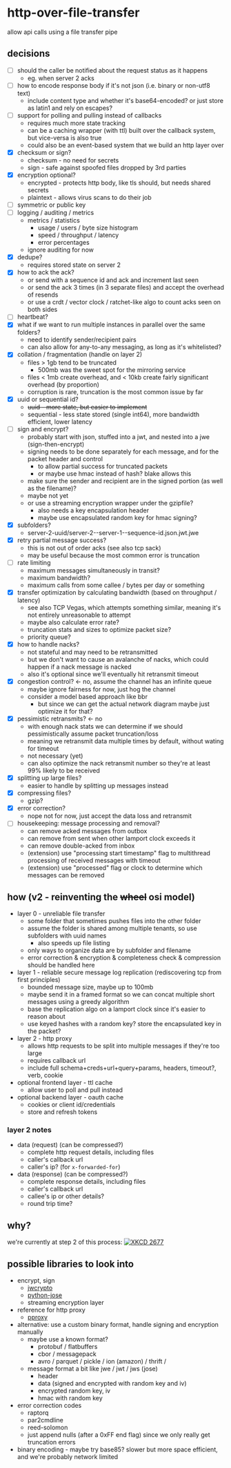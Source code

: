 # http-over-file-transfer

allow api calls using a file transfer pipe

## decisions

* [ ] should the caller be notified about the request status as it happens
  * eg. when server 2 acks
* [ ] how to encode response body if it's not json (i.e. binary or non-utf8 text)
  * include content type and whether it's base64-encoded? or just store as latin1 and rely on escapes?
* [ ] support for polling and pulling instead of callbacks
  * requires much more state tracking
  * can be a caching wrapper (with ttl) built over the callback system, but vice-versa is also true
  * could also be an event-based system that we build an http layer over
* [x] checksum or sign?
  * checksum - no need for secrets
  * sign - safe against spoofed files dropped by 3rd parties
* [x] encryption optional?
  * encrypted - protects http body, like tls should, but needs shared secrets
  * plaintext - allows virus scans to do their job
* [ ] symmetric or public key
* [ ] logging / auditing / metrics
  * metrics / statistics
    * usage / users / byte size histogram
    * speed / throughput / latency
    * error percentages
  * ignore auditing for now
* [x] dedupe?
  * requires stored state on server 2
* [x] how to ack the ack?
  * or send with a sequence id and ack and increment last seen
  * or send the ack 3 times (in 3 separate files) and accept the overhead of resends
  * or use a crdt / vector clock / ratchet-like algo to count acks seen on both sides
* [ ] heartbeat?
* [x] what if we want to run multiple instances in parallel over the same folders?
  * need to identify sender/recipient pairs
  * can also allow for any-to-any messaging, as long as it's whitelisted?
* [x] collation / fragmentation (handle on layer 2)
  * files > 1gb tend to be truncated
    * 500mb was the sweet spot for the mirroring service
  * files < 1mb create overhead, and < 10kb create fairly significant overhead (by proportion)
  * corruption is rare, truncation is the most common issue by far
* [x] uuid or sequential id?
  * ~~uuid - more state, but easier to implement~~
  * sequential - less state stored (single int64), more bandwidth efficient, lower latency
* [ ] sign and encrypt?
  * probably start with json, stuffed into a jwt, and nested into a jwe (sign-then-encrypt)
  * signing needs to be done separately for each message, and for the packet header and control
    * to allow partial success for truncated packets
    * or maybe use hmac instead of hash? blake allows this
  * make sure the sender and recipient are in the signed portion (as well as the filename)?
  * maybe not yet
  * or use a streaming encryption wrapper under the gzipfile?
    * also needs a key encapsulation header
    * maybe use encapsulated random key for hmac signing?
* [x] subfolders?
  * server-2-uuid/server-2--server-1--sequence-id.json.jwt.jwe
* [x] retry partial message success?
  * this is not out of order acks (see also tcp sack)
  * may be useful because the most common error is truncation
* [ ] rate limiting
  * maximum messages simultaneously in transit?
  * maximum bandwidth?
  * maximum calls from some callee / bytes per day or something
* [x] transfer optimization by calculating bandwidth (based on throughput / latency)
  * see also TCP Vegas, which attempts something similar, meaning it's not entirely unreasonable to attempt
  * maybe also calculate error rate?
  * truncation stats and sizes to optimize packet size?
  * priority queue?
* [x] how to handle nacks?
  * not stateful and may need to be retransmitted
  * but we don't want to cause an avalanche of nacks, which could happen if a nack message is nacked
  * also it's optional since we'll eventually hit retransmit timeout
* [x] congestion control? <- no, assume the channel has an infinite queue
  * maybe ignore fairness for now, just hog the channel
  * consider a model based approach like bbr
    * but since we can get the actual network diagram maybe just optimize it for that?
* [x] pessimistic retransmits? <- no
  * with enough nack stats we can determine if we should pessimistically assume packet truncation/loss
  * meaning we retransmit data multiple times by default, without wating for timeout
  * not necessary (yet)
  * can also optimize the nack retransmit number so they're at least 99% likely to be received
* [x] splitting up large files?
  * easier to handle by splitting up messages instead
* [x] compressing files?
  * gzip?
* [x] error correction?
  * nope not for now, just accept the data loss and retransmit
* [ ] housekeeping: message processing and removal?
  * can remove acked messages from outbox
  * can remove from sent when other lamport clock exceeds it
  * can remove double-acked from inbox
  * (extension) use "processing start timestamp" flag to multithread processing of received messages with timeout
  * (extension) use "processed" flag or clock to determine which messages can be removed

## how (v2 - reinventing the ~~wheel~~ osi model)

* layer 0 - unreliable file transfer
  * some folder that sometimes pushes files into the other folder
  * assume the folder is shared among multiple tenants, so use subfolders with uuid names
    * also speeds up file listing
  * only ways to organize data are by subfolder and filename
  * error correction & encryption & completeness check & compression should be handled here
* layer 1 - reliable secure message log replication (rediscovering tcp from first principles)
  * bounded message size, maybe up to 100mb
  * maybe send it in a framed format so we can concat multiple short messages using a greedy algorithm
  * base the replication algo on a lamport clock since it's easier to reason about
  * use keyed hashes with a random key? store the encapsulated key in the packet?
* layer 2 - http proxy
  * allows http requests to be split into multiple messages if they're too large
  * requires callback url
  * include full schema+creds+url+query+params, headers, timeout?, verb, cookie
* optional frontend layer - ttl cache
  * allow user to poll and pull instead
* optional backend layer - oauth cache
  * cookies or client id/credentials
  * store and refresh tokens

### layer 2 notes

* data (request) (can be compressed?)
  * complete http request details, including files
  * caller's callback url
  * caller's ip? (for `x-forwarded-for`)
* data (response) (can be compressed?)
  * complete response details, including files
  * caller's callback url
  * callee's ip or other details?
  * round trip time?

## why?

we're currently at step 2 of this process:
[![XKCD 2677](https://imgs.xkcd.com/comics/two_key_system.png)](https://xkcd.com/2677/)

## possible libraries to look into

* encrypt, sign
  * [jwcrypto](https://pypi.org/project/jwcrypto/)
  * [python-jose](https://pypi.org/project/python-jose/)
  * streaming encryption layer
* reference for http proxy
  * [pproxy](https://pypi.org/project/pproxy/)
* alternative: use a custom binary format, handle signing and encryption manually
  * maybe use a known format?
    * protobuf / flatbuffers
    * cbor / messagepack
    * avro / parquet / pickle / ion (amazon) / thrift /
  * message format a bit like jwe / jwt / jws (jose)
    * header
    * data (signed and encrypted with random key and iv)
    * encrypted random key, iv
    * hmac with random key
* error correction codes
  * raptorq
  * par2cmdline
  * reed-solomon
  * just append nulls (after a 0xFF end flag) since we only really get truncation errors
* binary encoding - maybe try base85? slower but more space efficient, and we're probably network limited